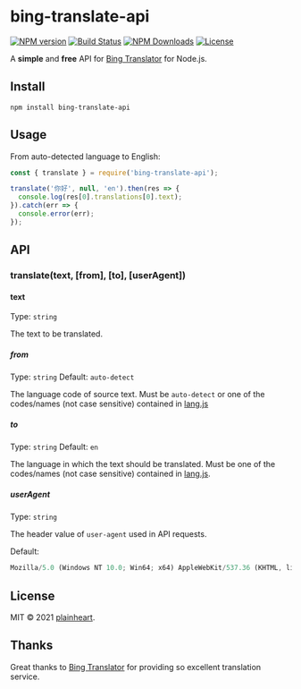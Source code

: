 # bing-translate-api
[![NPM version](https://img.shields.io/npm/v/bing-translate-api.svg?style=flat)](https://www.npmjs.org/package/bing-translate-api)
[![Build Status](https://travis-ci.org/plainheart/bing-translate-api.svg?branch=master)](https://travis-ci.org/plainheart/bing-translate-api)
[![NPM Downloads](https://img.shields.io/npm/dm/bing-translate-api.svg)](https://npmcharts.com/compare/bing-translate-api?minimal=true)
[![License](https://img.shields.io/npm/l/bing-translate-api.svg)](https://www.npmjs.com/package/bing-translate-api)

A **simple** and **free** API for [Bing Translator](https://bing.com/translator) for Node.js.

## Install 

```
npm install bing-translate-api
```

## Usage

From auto-detected language to English:

```js
const { translate } = require('bing-translate-api');

translate('你好', null, 'en').then(res => {
  console.log(res[0].translations[0].text);
}).catch(err => {
  console.error(err);
});
```

## API

### translate(text, [from], [to], [userAgent])

#### text

Type: `string`

The text to be translated.

##### from
Type: `string` Default: `auto-detect`

The language code of source text.
Must be `auto-detect` or one of the codes/names (not case sensitive) contained in [lang.js](https://github.com/plainheart/bing-translate-api/blob/master/src/lang.js)

##### to
Type: `string` Default: `en`

The language in which the text should be translated.
Must be one of the codes/names (not case sensitive) contained in [lang.js](https://github.com/plainheart/bing-translate-api/blob/master/src/lang.js).

##### userAgent
Type: `string`

The header value of `user-agent` used in API requests. 

Default:
```js
Mozilla/5.0 (Windows NT 10.0; Win64; x64) AppleWebKit/537.36 (KHTML, like Gecko) Chrome/88.0.4324.190 Safari/537.36
```

## License

MIT &copy; 2021 [plainheart](https://github.com/plainheart).

## Thanks

Great thanks to [Bing Translator](https://bing.com/translator) for providing so excellent translation service.
